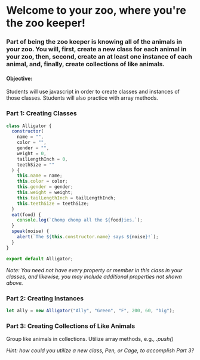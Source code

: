 # Welcome to your zoo, where you're the zoo keeper!

### Part of being the zoo keeper is knowing all of the animals in your zoo. You will, first, create a new class for each animal in your zoo, then, second, create an at least one instance of each animal, and, finally, create collections of like animals.

#### Objective:

Students will use javascript in order to create classes and instances of those classes. Students will also practice with array methods.

### Part 1: Creating Classes

<!-- Create a new class for each animal in your zoo. Create an animal class for every letter of the alphabet. Don't forget to declare your classes in their own unique files. -->

```js
class Alligator {
  constructor(
    name = "",
    color = "",
    gender = "",
    weight = 0,
    tailLengthInch = 0,
    teethSize = ""
  ) {
    this.name = name;
    this.color = color;
    this.gender = gender;
    this.weight = weight;
    this.tailLengthInch = tailLengthInch;
    this.teethSize = teethSize;
  }
  eat(food) {
    console.log(`Chomp chomp all the ${food}ies.`);
  }
  speak(noise) {
    alert(`The ${this.constructor.name} says ${noise}!`);
  }
}

export default Alligator;
```

_Note: You need not have every property or member in this class in your classes, and likewise, you may include additional properties not shown above._

### Part 2: Creating Instances

<!-- Create at least one instance of every animal class -->

```js
let ally = new Alligator("Ally", "Green", "F", 200, 60, "big");
```

### Part 3: Creating Collections of Like Animals

Group like animals in collections. Utilize array methods, e.g., _.push()_

_Hint: how could you utilize a new class, Pen, or Cage, to accomplish Part 3?_

<!-- Create Mufasa, scar, simba.  But only one king- method called kill lion to reassign who the king is by killing off one or the other and setting the new king as who ever is the new king. -->
